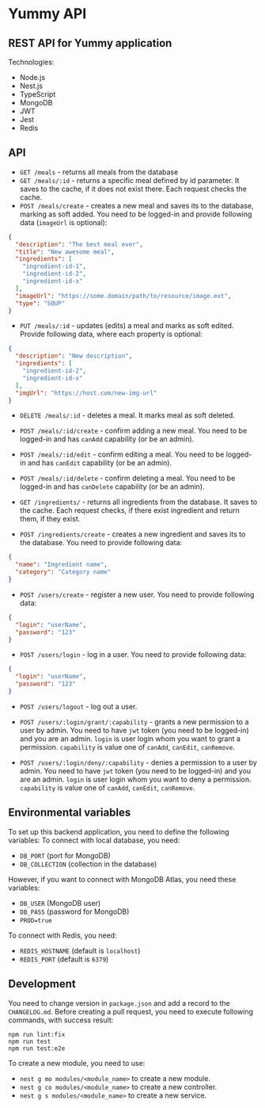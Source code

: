 # Yummy API
## REST API for Yummy application

Technologies:
* Node.js
* Nest.js
* TypeScript
* MongoDB
* JWT
* Jest
* Redis

## API
* `GET /meals` - returns all meals from the database
* `GET /meals/:id` - returns a specific meal defined by id parameter. It saves to the cache, if it does not exist there. Each request checks the cache.
* `POST /meals/create` - creates a new meal and saves its to the database, marking as soft added. You need to be logged-in and provide following data (`imageUrl` is optional):
```json
{
  "description": "The best meal ever",
  "title": "New awesome meal",
  "ingredients": [
    "ingredient-id-1",
    "ingredient-id-2",
    "ingredient-id-x"
  ],
  "imageUrl": "https://some.domain/path/to/resource/image.ext",
  "type": "SOUP"
}
```
* `PUT /meals/:id` - updates (edits) a meal and marks as soft edited. Provide following data, where each property is optional:
```json
{
  "description": "New description",
  "ingredients": [
    "ingredient-id-2",
    "ingredient-id-x"
  ],
  "imgUrl": "https://host.com/new-img-url"
}
```
* `DELETE /meals/:id` - deletes a meal. It marks meal as soft deleted.
* `POST /meals/:id/create` - confirm adding a new meal. You need to be logged-in and has `canAdd` capability (or be an admin).
* `POST /meals/:id/edit` - confirm editing a meal. You need to be logged-in and has `canEdit` capability (or be an admin).
* `POST /meals/:id/delete` - confirm deleting a meal. You need to be logged-in and has `canDelete` capability (or be an admin).

* `GET /ingredients/` - returns all ingredients from the database. It saves to the cache. Each request checks, if there exist ingredient and return them, if they exist.
* `POST /ingredients/create` - creates a new ingredient and saves its to the database. You need to provide following data:
```json
{
  "name": "Ingredient name",
  "category": "Category name"
}
```

* `POST /users/create` - register a new user. You need to provide following data:
```json
{
  "login": "userName",
  "password": "123"
}
```

* `POST /users/login` - log in a user. You need to provide following data:

```json
{
  "login": "userName",
  "password": "123"
}
```

* `POST /users/logout` - log out a user.

* `POST /users/:login/grant/:capability` - grants a new permission to a user by admin. You need to have `jwt` token (you need to be logged-in) and you are an admin. `login` is user login whom you want to grant a permission. `capability` is value one of `canAdd`, `canEdit`, `canRemove`.

* `POST /users/:login/deny/:capability` - denies a permission to a user by admin. You need to have `jwt` token (you need to be logged-in) and you are an admin. `login` is user login whom you want to deny a permission. `capability` is value one of `canAdd`, `canEdit`, `canRemove`.

## Environmental variables

To set up this backend application, you need to define the following variables:
To connect with local database, you need:
- `DB_PORT` (port for MongoDB)
- `DB_COLLECTION` (collection in the database)

However, if you want to connect with MongoDB Atlas, you need these variables:
- `DB_USER` (MongoDB user)
- `DB_PASS` (password for MongoDB)
- `PROD=true`

To connect with Redis, you need:
- `REDIS_HOSTNAME` (default is `localhost`)
- `REDIS_PORT` (default is `6379`)

## Development
You need to change version in `package.json` and add a record to the `CHANGELOG.md`.
Before creating a pull request, you need to execute following commands, with success result:
```shell
npm run lint:fix
npm run test
npm run test:e2e
```

To create a new module, you need to use:
- `nest g mo modules/<module_name>` to create a new module.
- `nest g co modules/<module_name>` to create a new controller.
- `nest g s modules/<module_name>` to create a new service.